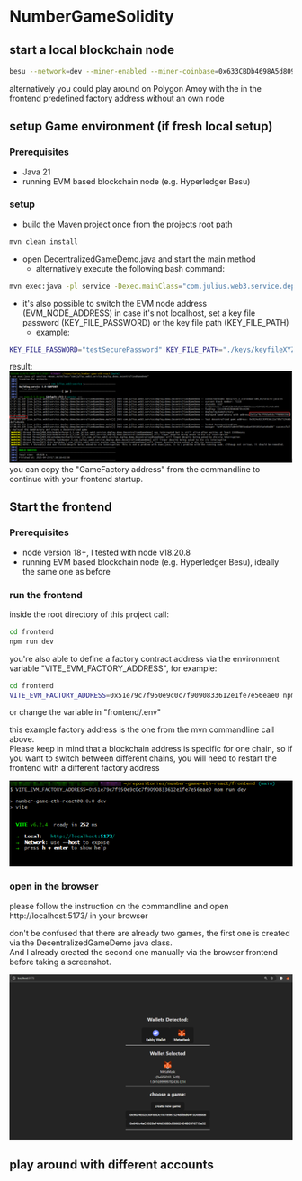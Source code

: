 # NumberGameSolidity

## start a local blockchain node
``` bash
besu --network=dev --miner-enabled --miner-coinbase=0x633CBDb4698A5d8092a0f192Af719c8f5F489cC9 --rpc-http-cors-origins="all" --host-allowlist="*" --rpc-ws-enabled --rpc-http-enabled --data-path=/tmp/tmpDatdir
```

alternatively you could play around on Polygon Amoy with the in the frontend predefined factory address without an own node

## setup Game environment (if fresh local setup)

### Prerequisites
* Java 21
* running EVM based blockchain node (e.g. Hyperledger Besu)

### setup
* build the Maven project once from the projects root path
``` bash
mvn clean install
``` 
* open DecentralizedGameDemo.java and start the main method
  * alternatively execute the following bash command: 
``` bash
mvn exec:java -pl service -Dexec.mainClass="com.julius.web3.service.deploy.demo.DecentralizedGameDemo"
```
* it's also possible to switch the EVM node address (EVM_NODE_ADDRESS) in case it's not localhost, set a key file password (KEY_FILE_PASSWORD) or the key file path (KEY_FILE_PATH)
  * example:
``` bash
KEY_FILE_PASSWORD="testSecurePassword" KEY_FILE_PATH="./keys/keyfileXYZ.json" EVM_NODE_ADDRESS="http://localhost:8545/" mvn exec:java -pl service -Dexec.mainClass="com.julius.web3.service.deploy.demo.DecentralizedGameDemo"
```

result:
![maven demo](doc/mvn_DecentralizedGameDemo.png)
you can copy the "GameFactory address" from the commandline to continue with your frontend startup.

## Start the frontend

### Prerequisites
* node version 18+, I tested with node v18.20.8
* running EVM based blockchain node (e.g. Hyperledger Besu), ideally the same one as before

### run the frontend
inside the root directory of this project call:

``` bash
cd frontend
npm run dev
```

you're also able to define a factory contract address via the environment variable "VITE_EVM_FACTORY_ADDRESS", for example:
``` bash
cd frontend
VITE_EVM_FACTORY_ADDRESS=0x51e79c7f950e9c0c7f9090833612e1fe7e56eae0 npm run dev
```
or change the variable in "frontend/.env"

this example factory address is the one from the mvn commandline call above.\
Please keep in mind that a blockchain address is specific for one chain, so if you want to switch between different chains, you will need to restart the frontend with a different factory address

![frontend](doc/frontend_started_env.png)

### open in the browser
please follow the instruction on the commandline and open http://localhost:5173/ in your browser

don't be confused that there are already two games, the first one is created via the DecentralizedGameDemo java class.\
And I already created the second one manually via the browser frontend before taking a screenshot.

![browser frontend](doc/browser_frontend.png)

## play around with different accounts